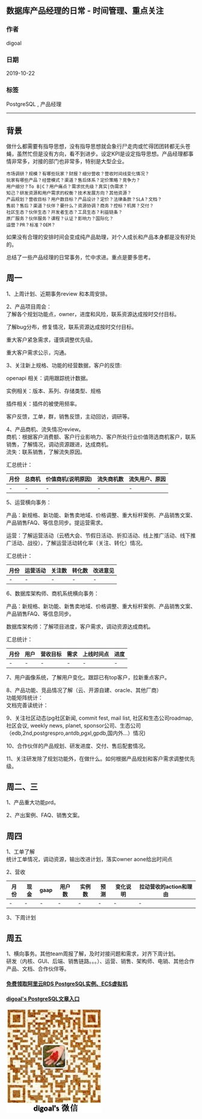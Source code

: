 ## 数据库产品经理的日常 - 时间管理、重点关注     
                                                                       
### 作者                                                                       
digoal                                                                       
                                                                       
### 日期                                                                       
2019-10-22                                                                     
                                                                       
### 标签                                                                       
PostgreSQL , 产品经理          
                                                                       
----                                                                       
                                                                       
## 背景       
做什么都需要有指导思想，没有指导思想就会象行尸走肉或忙得团团转都无头苍蝇，虽然忙但是没有方向，看不到进步。设定KPI是设定指导思想。产品经理都事情非常多，对接的部门也非常多，特别是大型企业。  
  
```
市场调研？规模？有哪些玩家？财报？细分营收？营收时间线变化情况？
玩家有哪些产品？经营模式？渠道？售后体系？定价策略？竞争力？
用户细分？To B|C？用户痛点？需求优先级？真实|伪需求？
知己？研发资源和用户需求的权衡？技术发展方向？其他资源？
产品规划？营收目标？用户数目标？产品设计？定价？法律条款？SLA？文档？
售前？售后？渠道？伙伴？要什么？资源协调？商务？控标？机房？交付？
社区生态？伙伴生态？开发者生态？工具生态？利益链条？
原厂服务？伙伴服务？课程？认证？影响力？国际化？
运营？PR？标准？OEM？
```
    
如果没有合理的安排时间会变成纯产品助理，对个人成长和产品本身都是没有好处的。  
  
总结了一些产品经理的日常事务，忙中求进。重点是要多思考。    
    
## 周一    
1、上周计划、近期事务review 和本周安排。        
    
2、产品项目周会：     
了解各个规划功能点，owner，进度和风险，联系资源达成按时交付目标。      
    
了解bug分布，修复情况，联系资源达成按时交付目标。      
    
重大客户紧急需求，谨慎调整优先级。      
    
重大客户需求公示，沟通。      
    
3、关注新上规格、功能的经营数据，客户的反馈:      
    
openapi 相关：调用跟踪统计数据。    
    
实例相关：版本、系列、存储类型、规格     
    
插件相关：插件的被使用频率。    
  
客户反馈，工单，群，销售反馈，主动回访，调研等。  
    
4、产品商机、流失情况review。    
商机：根据客户消费额、客户行业影响力、客户所处行业价值筛选商机客户，联系销售，了解情况，调动资源跟进，达成商机。     
流失：联系销售，了解流失原因。    
    
汇总统计：    
  
月份 | 总商机 | 价值商机(说明原因) | 流失商机数 | 流失用户、原因    
---|---|---|---|---    
-|-|-|-|-    
    
5、运营横向事务：    
    
产品：新规格、新功能、新售卖地域、价格调整、重大标杆案例、产品销售文案、产品销售FAQ、等信息同步。提运营需求。      
    
运营：了解运营活动（云栖大会、节假日活动、折扣活动、线上推广活动、线下推广活动、战役），了解运营活动转化率（关注、转化）情况。     
    
汇总统计：    
  
月份 | 运营活动 | 关注数 | 转化数 | 改进意见    
---|---|---|---|---    
-|-|-|-|-    
    
6、数据库架构师、商机系统横向事务：    
    
产品：新规格、新功能、新售卖地域、价格调整、重大标杆案例、产品销售文案、产品销售FAQ、等信息同步。     
    
数据库架构师：了解项目进度，客户需求，调动资源达成商机。     
    
汇总统计：    
  
月份 | 用户 | 营收目标 | 需求 | 上线时间点 | 进度    
---|---|---|---|---|---    
-|-|-|-|-|-    
    
7、用户画像系统，了解用户变化。跟踪已有top客户，拉新重点客户。      
    
8、产品功能、竞品情况了解（云、开源自建、oracle、其他厂商）     
功能矩阵统计：    
文档完善读统计：    
    
9、关注社区动态(pg社区新闻, commit fest, mail list, 社区和生态公司roadmap, 社区会议, weekly news, planet, sponsor公司、生态公司（edb,2nd,postgrespro,antdb,pgxl,gpdb,国内外...）情况)     
    
10、合作伙伴的产品规划、研发进度、交付、售后配套情况。      
    
11、关注研发除了规划功能外，在做什么。如何根据产品规划和客户需求调整优先级。     
    
## 周二、三    
1、产品重大功能prd。     
    
2、产出案例、FAQ、销售文案。    
    
## 周四    
1、工单了解    
统计工单情况，调动资源，输出改进计划，落实owner aone给出时间点     
    
2、营收     
  
月份 | 现金 | gaap | 用户数 | 实例数 | 预测 | 变化说明 | 拉动营收的action和理由    
---|---|---|---|---|---|---|---    
-|-|-|-|-|-|-|-    
    
3、下周计划    
    
## 周五    
1、横向事务。其他team周报了解，及时对接问题和需求，对齐下周计划。     
研发（内核、GUI、后端、销售链路。。。）、运营、销售、架构师、电销、其他合作产品、文档、合作伙伴等。    
    
  
#### [免费领取阿里云RDS PostgreSQL实例、ECS虚拟机](https://free.aliyun.com/ "57258f76c37864c6e6d23383d05714ea")
  
  
#### [digoal's PostgreSQL文章入口](https://github.com/digoal/blog/blob/master/README.md "22709685feb7cab07d30f30387f0a9ae")
  
  
![digoal's weixin](../pic/digoal_weixin.jpg "f7ad92eeba24523fd47a6e1a0e691b59")
  
  
  
